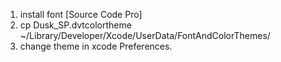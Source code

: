 1. install font [Source Code Pro] 
2. cp Dusk_SP.dvtcolortheme ~/Library/Developer/Xcode/UserData/FontAndColorThemes/
3. change theme in xcode Preferences.